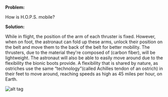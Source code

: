 ****Problem:****

How is H.O.P.S. mobile?

****Solution:****

While in flight, the position of the arm of each thruster is fixed.
However, when on foot, the astronaut can fold up these arms, unlock
their position on the belt and move them to the back of the belt for
better mobility. The thrusters, due to the material they're composed of
(carbon fiber), will be lightweight. The astronaut will also be able to
easily move around due to the flexibility the bionic boots provide. A
flexibility that is shared by nature, as ostriches use the same
“technology”(called Achilles tendon of an ostrich) in their feet to move
around, reaching speeds as high as 45 miles per hour, on Earth.

![alt tag](http://i.imgur.com/Tmxbe0p.jpg)
